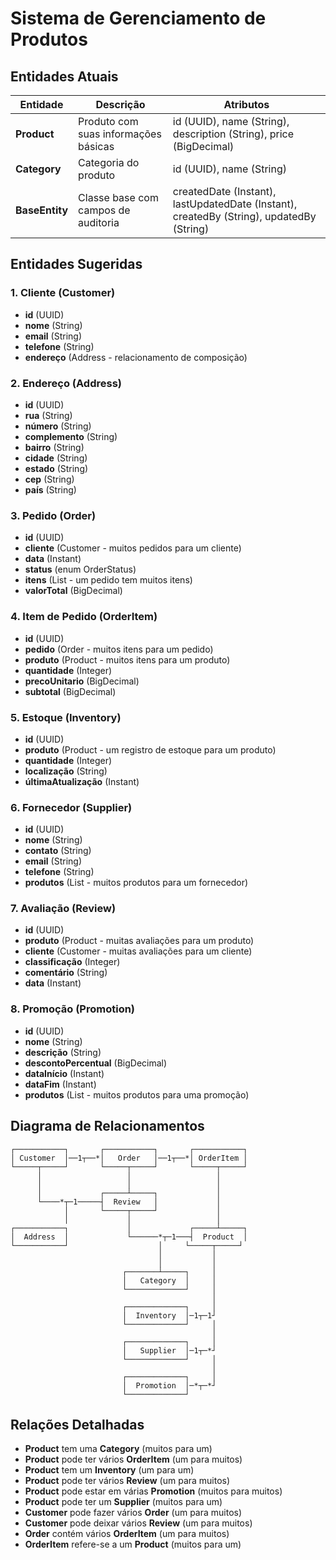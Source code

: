 # Sistema de Gerenciamento de Produtos

## Entidades Atuais

| Entidade       | Descrição                            | Atributos                                                                                |
| -------------- | ------------------------------------ | ---------------------------------------------------------------------------------------- |
| **Product**    | Produto com suas informações básicas | id (UUID), name (String), description (String), price (BigDecimal)                       |
| **Category**   | Categoria do produto                 | id (UUID), name (String)                                                                 |
| **BaseEntity** | Classe base com campos de auditoria  | createdDate (Instant), lastUpdatedDate (Instant), createdBy (String), updatedBy (String) |

## Entidades Sugeridas

### 1. Cliente (Customer)
- **id** (UUID)
- **nome** (String)
- **email** (String)
- **telefone** (String)
- **endereço** (Address - relacionamento de composição)

### 2. Endereço (Address)
- **id** (UUID)
- **rua** (String)
- **número** (String)
- **complemento** (String)
- **bairro** (String)
- **cidade** (String)
- **estado** (String)
- **cep** (String)
- **país** (String)

### 3. Pedido (Order)
- **id** (UUID)
- **cliente** (Customer - muitos pedidos para um cliente)
- **data** (Instant)
- **status** (enum OrderStatus)
- **itens** (List<OrderItem> - um pedido tem muitos itens)
- **valorTotal** (BigDecimal)

### 4. Item de Pedido (OrderItem)
- **id** (UUID)
- **pedido** (Order - muitos itens para um pedido)
- **produto** (Product - muitos itens para um produto)
- **quantidade** (Integer)
- **precoUnitario** (BigDecimal)
- **subtotal** (BigDecimal)

### 5. Estoque (Inventory)
- **id** (UUID)
- **produto** (Product - um registro de estoque para um produto)
- **quantidade** (Integer)
- **localização** (String)
- **últimaAtualização** (Instant)

### 6. Fornecedor (Supplier)
- **id** (UUID)
- **nome** (String)
- **contato** (String)
- **email** (String)
- **telefone** (String)
- **produtos** (List<Product> - muitos produtos para um fornecedor)

### 7. Avaliação (Review)
- **id** (UUID)
- **produto** (Product - muitas avaliações para um produto)
- **cliente** (Customer - muitas avaliações para um cliente)
- **classificação** (Integer)
- **comentário** (String)
- **data** (Instant)

### 8. Promoção (Promotion)
- **id** (UUID)
- **nome** (String)
- **descrição** (String)
- **descontoPercentual** (BigDecimal)
- **dataInício** (Instant)
- **dataFim** (Instant)
- **produtos** (List<Product> - muitos produtos para uma promoção)

## Diagrama de Relacionamentos

```
┌───────────┐       ┌───────────┐       ┌───────────┐
│ Customer  │──1┬──*│   Order   │──1┬──*│ OrderItem │
└─────┬─────┘       └─────┬─────┘       └─────┬─────┘
      │                   │                   │
      │                   │                   │
      │             ┌─────┴─────┐             │
      └────*┬─1─────┤  Review   │             │
            │       └─────┬─────┘             │
            │             │                   │
┌───────────┐             │             ┌─────┴─────┐
│  Address  │             └──────*┬─1───┤  Product  │
└───────────┘                    │     └─────┬─────┘
                                 │           │
                                 │           │
                         ┌───────┴─────┐     │
                         │   Category  │     │
                         └─────────────┘     │
                                             │
                         ┌─────────────┐     │
                         │  Inventory  │─1┬─1┘
                         └─────────────┘     │
                                             │
                         ┌─────────────┐     │
                         │   Supplier  │─1┬─*┘
                         └─────────────┘     │
                                             │
                         ┌─────────────┐     │
                         │  Promotion  │─*┬─*┘
                         └─────────────┘
```

## Relações Detalhadas

- **Product** tem uma **Category** (muitos para um)
- **Product** pode ter vários **OrderItem** (um para muitos)
- **Product** tem um **Inventory** (um para um)
- **Product** pode ter vários **Review** (um para muitos)
- **Product** pode estar em várias **Promotion** (muitos para muitos)
- **Product** pode ter um **Supplier** (muitos para um)
- **Customer** pode fazer vários **Order** (um para muitos)
- **Customer** pode deixar vários **Review** (um para muitos)
- **Order** contém vários **OrderItem** (um para muitos)
- **OrderItem** refere-se a um **Product** (muitos para um) 